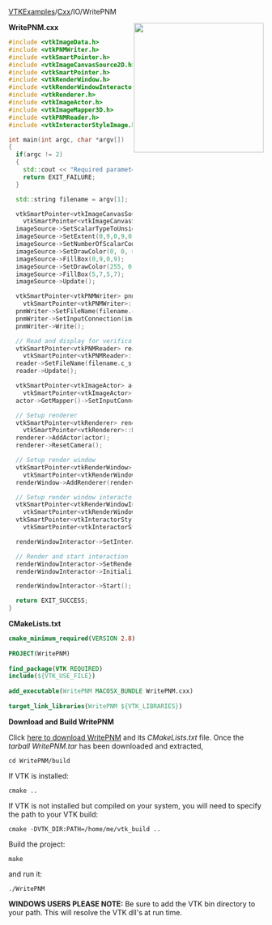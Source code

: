 [VTKExamples](/home/)/[Cxx](/Cxx)/IO/WritePNM

<img align="right" src="https://github.com/lorensen/VTKExamples/blob/gh-pages/Testing/Baseline/IO/TestWritePNM.png?raw=true" width="256" />

**WritePNM.cxx**
```c++
#include <vtkImageData.h>
#include <vtkPNMWriter.h>
#include <vtkSmartPointer.h>
#include <vtkImageCanvasSource2D.h>
#include <vtkSmartPointer.h>
#include <vtkRenderWindow.h>
#include <vtkRenderWindowInteractor.h>
#include <vtkRenderer.h>
#include <vtkImageActor.h>
#include <vtkImageMapper3D.h>
#include <vtkPNMReader.h>
#include <vtkInteractorStyleImage.h>

int main(int argc, char *argv[])
{
  if(argc != 2)
  {
    std::cout << "Required parameters: OutputFilename.pnm" << std::endl;
    return EXIT_FAILURE;
  }

  std::string filename = argv[1];

  vtkSmartPointer<vtkImageCanvasSource2D> imageSource =
    vtkSmartPointer<vtkImageCanvasSource2D>::New();
  imageSource->SetScalarTypeToUnsignedChar();
  imageSource->SetExtent(0,9,0,9,0,0);
  imageSource->SetNumberOfScalarComponents(3);
  imageSource->SetDrawColor(0, 0, 0, 0);
  imageSource->FillBox(0,9,0,9);
  imageSource->SetDrawColor(255, 0, 0, 0);
  imageSource->FillBox(5,7,5,7);
  imageSource->Update();

  vtkSmartPointer<vtkPNMWriter> pnmWriter =
    vtkSmartPointer<vtkPNMWriter>::New();
  pnmWriter->SetFileName(filename.c_str());
  pnmWriter->SetInputConnection(imageSource->GetOutputPort());
  pnmWriter->Write();

  // Read and display for verification
  vtkSmartPointer<vtkPNMReader> reader =
    vtkSmartPointer<vtkPNMReader>::New();
  reader->SetFileName(filename.c_str());
  reader->Update();

  vtkSmartPointer<vtkImageActor> actor =
    vtkSmartPointer<vtkImageActor>::New();
  actor->GetMapper()->SetInputConnection(reader->GetOutputPort());

  // Setup renderer
  vtkSmartPointer<vtkRenderer> renderer =
    vtkSmartPointer<vtkRenderer>::New();
  renderer->AddActor(actor);
  renderer->ResetCamera();

  // Setup render window
  vtkSmartPointer<vtkRenderWindow> renderWindow =
    vtkSmartPointer<vtkRenderWindow>::New();
  renderWindow->AddRenderer(renderer);

  // Setup render window interactor
  vtkSmartPointer<vtkRenderWindowInteractor> renderWindowInteractor =
    vtkSmartPointer<vtkRenderWindowInteractor>::New();
  vtkSmartPointer<vtkInteractorStyleImage> style =
    vtkSmartPointer<vtkInteractorStyleImage>::New();

  renderWindowInteractor->SetInteractorStyle(style);

  // Render and start interaction
  renderWindowInteractor->SetRenderWindow(renderWindow);
  renderWindowInteractor->Initialize();

  renderWindowInteractor->Start();

  return EXIT_SUCCESS;
}
```
**CMakeLists.txt**
```cmake
cmake_minimum_required(VERSION 2.8)
 
PROJECT(WritePNM)
 
find_package(VTK REQUIRED)
include(${VTK_USE_FILE})
 
add_executable(WritePNM MACOSX_BUNDLE WritePNM.cxx)
 
target_link_libraries(WritePNM ${VTK_LIBRARIES})
```

**Download and Build WritePNM**

Click [here to download WritePNM](https://github.com/lorensen/VTKWikiExamplesTarballs/raw/master/WritePNM.tar) and its *CMakeLists.txt* file.
Once the *tarball WritePNM.tar* has been downloaded and extracted,
```
cd WritePNM/build 
```
If VTK is installed:
```
cmake ..
```
If VTK is not installed but compiled on your system, you will need to specify the path to your VTK build:
```
cmake -DVTK_DIR:PATH=/home/me/vtk_build ..
```
Build the project:
```
make
```
and run it:
```
./WritePNM
```
**WINDOWS USERS PLEASE NOTE:** Be sure to add the VTK bin directory to your path. This will resolve the VTK dll's at run time.

